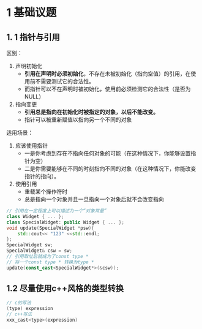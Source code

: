 # 1 基础议题

## 1. 1 指针与引用

区别：

1. 声明初始化
   - **引用在声明时必须初始化**，不存在未被初始化（指向空值）的引用，在使用前不需要测试它的合法性。
   - 而指针可以不在声明时被初始化，使用前必须检测它的合法性（是否为NULL）
2. 指向变更
   - **引用总是指向在初始化时被指定的对象，以后不能改变。**
   - 指针可以被重新赋值以指向另一个不同的对象

适用场景：

1. 应该使用指针
   - 一是你考虑到存在不指向任何对象的可能（在这种情况下，你能够设置指针为空）
   - 二是你需要能够在不同的时刻指向不同的对象（在这种情况下，你能改变指针的指向）。
2. 使用引用
   - 重载某个操作符时
   - 总是指向一个对象并且一旦指向一个对象后就不会改变指向

```c++
// 引用在一定程度上可以描述为一个“对象常量”
class Widget { ... };
class SpecialWidget: public Widget { ... };
void update(SpecialWidget *psw){
    std::cout<< "123" <<std::endl;
};
SpecialWidget sw;
SpecialWidget& csw = sw;
// 引用取址后就成为了const type * 
// 将一个const type * 转换为type *
update(const_cast<SpecialWidget*>(&csw));
```



## 1.2 尽量使用c++风格的类型转换

```c++
// c的写法
(type) expression
// c++写法
xxx_cast<type>(expression)
```

